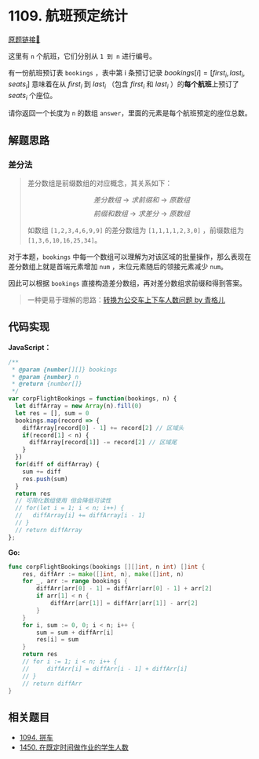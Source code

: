 # 1109. 航班预定统计
[原题链接🔗](https://leetcode-cn.com/problems/corporate-flight-bookings/)

这里有 `n` 个航班，它们分别从 `1 到 n` 进行编号。

有一份航班预订表 `bookings` ，表中第 i 条预订记录 $bookings[i] = [first_i, last_i, seats_i]$ 意味着在从 $first_i$ 到 $last_i$ （包含 $first_i$ 和 $last_i$ ）的**每个航班**上预订了 $seats_i$ 个座位。

请你返回一个长度为 `n` 的数组 `answer`，里面的元素是每个航班预定的座位总数。

## 解题思路
### 差分法
 > 差分数组是前缀数组的对应概念，其关系如下：
 >
 > $$ 差分数组\ \to\ 求前缀和\ \to \ 原数组 $$
 > $$ 前缀和数组\ \to\ 求差分\ \to \ 原数组 $$
 >
 > 如数组 `[1,2,3,4,6,9,9]` 的差分数组为 `[1,1,1,1,2,3,0]` ，前缀数组为 `[1,3,6,10,16,25,34]`。

对于本题，`bookings` 中每一个数组可以理解为对该区域的批量操作，那么表现在差分数组上就是首端元素增加 `num` ，末位元素随后的领接元素减少 `num`。

因此可以根据 `bookings` 直接构造差分数组，再对差分数组求前缀和得到答案。

 > 一种更易于理解的思路：[转换为公交车上下车人数问题 by 青格儿](https://leetcode-cn.com/problems/corporate-flight-bookings/solution/5118_hang-ban-yu-ding-tong-ji-by-user9081a/)

## 代码实现

**JavaScript：**
```js
/**
 * @param {number[][]} bookings
 * @param {number} n
 * @return {number[]}
 */
var corpFlightBookings = function(bookings, n) {
  let diffArray = new Array(n).fill(0)
  let res = [], sum = 0
  bookings.map(record => {
    diffArray[record[0] - 1] += record[2] // 区域头
    if(record[1] < n) {
      diffArray[record[1]] -= record[2] // 区域尾
    }
  })
  for(diff of diffArray) {
    sum += diff
    res.push(sum)
  }
  return res
  // 可简化数组使用 但会降低可读性
  // for(let i = 1; i < n; i++) {
  //   diffArray[i] += diffArray[i - 1]
  // }
  // return diffArray
};
```

**Go:**
```go
func corpFlightBookings(bookings [][]int, n int) []int {
    res, diffArr := make([]int, n), make([]int, n)
    for _, arr := range bookings {
        diffArr[arr[0] - 1] = diffArr[arr[0] - 1] + arr[2]
        if arr[1] < n {
            diffArr[arr[1]] = diffArr[arr[1]] - arr[2]
        }
    }
    for i, sum := 0, 0; i < n; i++ {
        sum = sum + diffArr[i]
        res[i] = sum
    }
    return res
    // for i := 1; i < n; i++ {
    //     diffArr[i] = diffArr[i - 1] + diffArr[i]
    // }
    // return diffArr
}
```

## 相关题目
 - [1094. 拼车](./1094-拼车.md)
 - [1450. 在既定时间做作业的学生人数](./1450-在既定时间做作业的学生人数.md)

